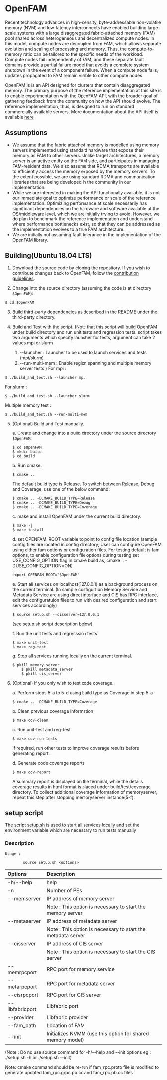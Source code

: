 # OpenFAM
Recent technology advances in high-density, byte-addressable non-volatile memory (NVM) and low-latency interconnects have enabled building large-scale systems with a large disaggregated fabric-attached memory (FAM) pool shared across heterogeneous and decentralized compute nodes. In this model, compute nodes are decoupled from FAM, which allows separate evolution and scaling of processing and memory. Thus, the compute-to-memory ratio can be tailored to the specific needs of the workload. Compute nodes fail independently of FAM, and these separate fault domains provide a partial failure model that avoids a complete system shutdown in the event of a component failure. When a compute node fails, updates propagated to FAM remain visible to other compute nodes.

OpenFAM is is an API designed for clusters that contain disaggregated memory. The primary purpose of the reference implementation at this site is to enable experimentation with the OpenFAM API, with the broader goal of gathering feedback from the community on how the API should evolve. The reference implementation, thus, is designed to run on standard commercially available servers. More documentation about the API itself is available [here](https://openfam.github.io/)

## Assumptions
* We assume that the fabric attached memory is modelled using memory servers implemented using standard hardware that expose their memory as FAM to other servers. Unlike target architectures, a memory server is an active entity on the FAM side, and participates in managing FAM-resident data. We also assume that RDMA transports are available to efficiently access the memory exposed by the memory servers. To the extent possible, we are using standard RDMA and communication libraries that are being developed in the community in our implementation.
* While we are interested in making the API functionally available, it is not our immediate goal to optimize performance or scale of the reference implementation. Optimizing performance at scale necessarily has significant dependencies on the hardware and software available at the OS/middleware level, which we are initially trying to avoid. However, we do plan to benchmark the reference implementation and understand where performance bottlenecks exist, so that they can be addressed as the implementation evolves to a true FAM architecture.
* We are initially not assuming fault tolerance in the implementation of the OpenFAM library.


## Building(Ubuntu 18.04 LTS)

1. Download the source code by cloning the repository. If you wish to contribute changes back to OpenFAM, follow the [contribution guidelines](https://github.com/OpenFAM/OpenFAM/blob/master/CONTRIBUTING.md).

2. Change into the source directory (assuming the code is at directory ```$OpenFAM```):

```
$ cd $OpenFAM
```

3. Build third-party dependencies as described in the [README](https://github.com/OpenFAM/OpenFAM/tree/master/third-party) under the third-party directory.


4. Build and Test with the script.
   (Note that this script will build OpenFAM under build directory and run unit tests and regression tests.
   script takes two arguments which specify launcher for tests, argument can take 2 values mpi or slurm
   1. --launcher        :   Launcher to be used to launch services and tests (mpi/slurm)
   2. --run-multi-mem   :   Enable region spanning and multiple memory server tests )
   For mpi :
 ```
 $ ./build_and_test.sh --launcher mpi
 ```
   For slurm :
 ```
 $ ./build_and_test.sh --launcher slurm
 ```
   Multiple memory test :
 ```
 $ ./build_and_test.sh --run-multi-mem
 ```

5. (Optional) Build and Test manually.

   a. Create and change into a build directory under the source directory ```$OpenFAM```.

    ```
    $ cd $OpenFAM
    $ mkdir build
    $ cd build
    ```

   b. Run cmake.

    ```
    $ cmake ..
    ```

    The default build type is Release. To switch between Release, Debug and Coverage, use one of the below command:

    ```
    $ cmake .. -DCMAKE_BUILD_TYPE=Release
    $ cmake .. -DCMAKE_BUILD_TYPE=Debug
    $ cmake .. -DCMAKE_BUILD_TYPE=Coverage
    ```

   c. make and install OpenFAM under the current build directory.

    ```
    $ make -j
    $ make install
    ```

   d. set OPENFAM_ROOT variable to point to config file location
      (sample config files are located in config directory, User can configure OpenFAM using either fam options or configuration files. For testing default is fam options, to enable configuration file options during testing set USE_CONFIG_OPTION flag in cmake build as, cmake .. -DUSE_CONFIG_OPTION=ON)

    ```
    export OPENFAM_ROOT="$OpenFAM"
    ```

   e. Start all services on localhost(127.0.0.1) as a background process on the current terminal.
      (In sample configurtion Memory Service and  Metadata Service are using direct interface and CIS has RPC interface,
       edit the configuratuion files to run with desired configuration and start services accordingly)

    ```
    $ source setup.sh --cisserver=127.0.0.1
    ```
    (see setup.sh script description below)

   f. Run the unit tests and regresssion tests.

    ```
    $ make unit-test
    $ make reg-test
    ```

   g. Stop all services running locally on the current terminal.

    ```
    $ pkill memory_server
        $ pkill metadata_server
        $ pkill cis_server
    ```


6. (Optional) If you only wish to test code coverage.

   a. Perform steps 5-a to 5-d using build type as Coverage in step 5-a

    ```
    $ cmake .. -DCMAKE_BUILD_TYPE=Coverage
    ```

   b. Clean previous coverage information

    ```
    $ make cov-clean
    ```

   c. Run unit-test and reg-test

    ```
    $ make cov-run-tests
    ```

    If required, run other tests to improve coverage results before generating report.

   d. Generate code coverage reports

    ```
    $ make cov-report
    ```
    A summary report is displayed on the terminal, while the details coverage results in html format is placed under build/test/coverage directory.
    To collect additional coverage information of memoryserver, repeat this step after stopping memoryserver instance(5-f).

## setup script
The script [setup.sh](https://github.com/OpenFAM/OpenFAM/blob/master/test/setup.sh) is used to start all services locally and set the environment variable which are necessary to run tests manually

### Description
```
Usage :

        source setup.sh <options>
```

| Options | Description |
| :---    | :---        |
| -h/--help       | help
| -n              | Number of PEs                                               |
| --memserver     | IP address of memory server                                 |
|                 | Note : This option is necessary to start the memory server  |
| --metaserver    | IP address of metadata server                               |
|                 | Note : This option is necessary to start the metadata server|
| --cisserver     | IP address of CIS server                                    |
|                 | Note : This option is necessary to start the CIS server     |
| --memrpcport    | RPC port for memory service                                 |
| --metarpcport   | RPC port for metadata server                                |
| --cisrpcport    | RPC port for CIS server                                     |
| --libfabricport | Libfabric port                                              |
| --provider      | Libfabric provider                                          |
| --fam_path      | Location of FAM                                             |
| --init          | Initializes NVMM (use this option for shared memory model)  |

(Note : Do no use source command for -h/--help and --init options eg : ./setup.sh -h or ./setup.sh --init)

Note: cmake command should be re-run if fam\_rpc.proto file is modified to generate updated fam\_rpc.grpc.pb.cc and fam_rpc.pb.cc files
